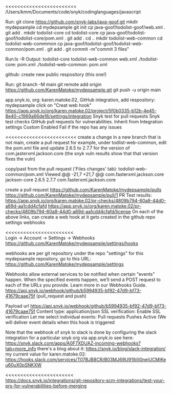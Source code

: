 <<<<<<<<<<<<<<<<<<<<<<<<
/Users/kmm/Documents/code/snyk/codinglanguages/javascript

Run: 
git clone https://github.com/snyk-labs/java-goof.git
mkdir mydepsample
cd mydepsample
git init
cp java-goof/todolist-goof/web.xml .
git add .
mkdir todolist-core
cd todolist-core
cp java-goof/todolist-goof/todolist-core/pom.xml .
git add .
cd ..
mkdir todolist-web-common
cd todolist-web-commmon
cp java-goof/todolist-goof/todolist-web-common/pom.xml .
git add .
git commit -m"commit 3 files"

Run:ls -R
Output:
todolist-core		todolist-web-common	web.xml
./todolist-core:
pom.xml
./todolist-web-common:
pom.xml

github: create new public respository (this one!)

Run:
git branch -M main
git remote add origin https://github.com/KarenMatoke/mydepsample.git
git push -u origin main

app.snyk.io, org: karen.matoke.02, GitHub integration, add respository: mydepsample
click on "Creat web hook"
https://app.snyk.io/org/karen.matoke.02/project/5f0b0335-b12b-4e45-8e40-c1969a66de16/settings/integration
Snyk test for pull requests
Snyk test checks GitHub pull requests for vulnerabilities.
Inherit from Integration settings
Custom
 Enabled
   Fail if the repo has any issues
   
>>>>>>>>>>>>>>>>>>>>>>>>>

<<<<<<<<<<<<<<<<<<<<<<<<
create a change in a new branch that is not main, create a pull request
  for example, under todlist-web-common, edit the pom.xml file and update 2.6.5 to 2.7.7 for the version of com.jasterxml.jackson.core (the snyk vuln results show that that version fixes the vuln)

copy/past from the pull request ('Files changes' tab): 
todolist-web-common/pom.xml
Viewed
@@ -21,7 +21,7 @@
        <dependency>
            <groupId>com.fasterxml.jackson.core</groupId>
            <artifactId>jackson-core</artifactId>
            <version>2.6.5</version>
            <version>2.7.7</version>
        </dependency>
        <dependency>
            <groupId>com.fasterxml.jackson.core</groupId>

create a pull request
https://github.com/KarenMatoke/mydepsample/pulls
  https://github.com/KarenMatoke/mydepsample/pull/1
    PR Test results:
       https://app.snyk.io/org/karen.matoke.02/pr-checks/4809b794-60a8-44d0-a69d-aa1cdd4cfafd
       https://app.snyk.io/org/karen.matoke.02/pr-checks/4809b794-60a8-44d0-a69d-aa1cdd4cfafd/license
On each of the above links, can create a web hook at it gets created in the github repo settings webhooks
   
>>>>>>>>>>>>>>>>>>>>>>>

<<<<<<<<<<<<<<<<<<<<<<<   
Login -> Account -> Settings -> Webhooks 
https://github.com/KarenMatoke/mydepsample/settings/hooks

webhooks are per git repository under the repo "settings"
for this mydepsample repository, go to this URL: https://github.com/KarenMatoke/mydepsample/settings

Webhooks allow external services to be notified when certain "events" happen. When the specified events happen, we’ll send a POST request to each of the URLs you provide. Learn more in our Webhooks Guide.
https://api.snyk.io/webhook/github/b5994935-bf92-47d9-bf73-41679caae75f (pull_request and push)

Payload url
https://api.snyk.io/webhook/github/b5994935-bf92-47d9-bf73-41679caae75f
Content type:
application/json
SSL verification: Enable SSL verification
Let me select individual events:
  Pull requests
  Pushes
Active (We will deliver event details when this hook is triggered

Note that the webhook of snyk to slack is done by configuring the slack integration for a particular snyk org via app.snyk.io
see here: https://snyk.slack.com/apps/A0F7XDUAZ-incoming-webhooks?tab=more_info 
there's a blog about it: https://snyk.io/blog/slack-integration/
my current value for karen.matoke.02: https://hooks.slack.com/services/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
>>>>>>>>>>>>>>>>>>>>>>>

<<<<<<<<<<<<<<<<<<<<<<<  
https://docs.snyk.io/integrations/git-repository-scm-integrations/test-your-prs-for-vulnerabilities-before-merging
>>>>>>>>>>>>>>>>>>>>>>>
